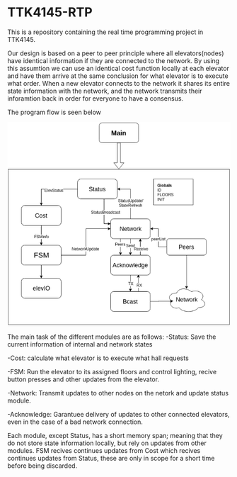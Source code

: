 # TTK4145-RTP
This is a repository containing the real time programming project in TTK4145.

Our design is based on a peer to peer principle where all elevators(nodes) have identical information if they are connected to the network. By using this assumtion we can use an identical cost function locally at each elevator and have them arrive at the same conclusion for what elevator is to execute what order. When a new elevator connects to the network it shares its entire state information with the network, and the network transmits their inforamtion back in order for everyone to have a consensus. 

The program flow is seen below

![Program diagram](https://github.com/aalexjo/TTK4145-RTP/blob/master/Design/SanntidDiagram%20(2).png)

The main task of the different modules are as follows:
-Status: Save the current information of internal and network states

-Cost: calculate what elevator is to execute what hall requests

-FSM: Run the elevator to its assigned floors and control lighting, recive button presses and other updates from the elevator.

-Network: Transmit updates to other nodes on the netork and update status module.

 -Acknowledge: Garantuee delivery of updates to other connected elevators, even in the case of a bad network connection.
 
 Each module, except Status, has a short memory span; meaning that they do not store state information locally, but rely on updates from other modules. FSM recives continues updates from Cost which recives continues updates from Status, these are only in scope for a short time before being discarded.
